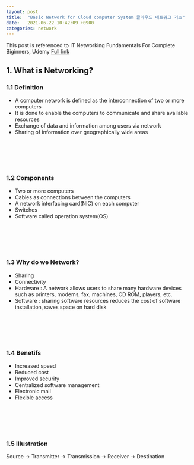 ```yaml
---
layout: post
title:  "Basic Network for Cloud computer System 클라우드 네트워크 기초"
date:   2021-06-22 10:42:09 +0900
categories: network
---
```


This post is referenced to IT Networking Fundamentals For Complete Biginners, Udemy
[Full link](https://www.udemy.com/course/it-networking-fundamentals/learn/lecture/7307090#notes)


## 1. What is Networking?
### 1.1 Definition
* A computer network is defined as the interconnection of two or more computers 
* It is done to enable the computers to communicate and share available resources
* Exchange of data and information among users via network
* Sharing of information over geographically wide areas


<br/><br/><br/><br/>

### 1.2 Components
* Two or more computers
* Cables as connections between the computers
* A network interfacing card(NIC) on each computer
* Switches
* Software called operation system(OS)

<br/><br/><br/><br/>

### 1.3 Why do we Network?
* Sharing
* Connectivity
* Hardware : A network allows users to share many hardware devices such as printers, modems, fax, machines, CD ROM, players, etc.
* Software : sharing software resources reduces the cost of software installation, saves space on hard disk

<br/><br/><br/><br/>

### 1.4 Benetifs
* Increased speed
* Reduced cost
* Improved security
* Centralized software management
* Electronic mail
* Flexible access

<br/><br/><br/><br/>

### 1.5 Illustration
Source -> Transmitter -> Transmission -> Receiver -> Destination





